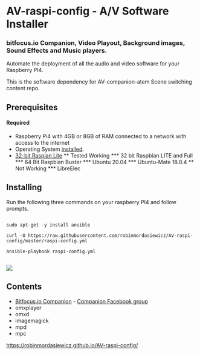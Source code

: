AV-raspi-config - A/V Software Installer
=========================================

### bitfocus.io Companion, Video Playout, Background images, Sound Effects and Music players.

Automate the deployment of all the audio and video software for your Raspberry PI4.

This is the software dependency for AV-companion-atem Scene switching content repo.

## Prerequisites

#### Required

* Raspberry Pi4 with 4GB or 8GB of RAM connected to a network with access to the internet
* Operating System [installed](https://www.raspberrypi.org/documentation/installation/installing-images/README.md).
* [32-bit Raspian Lite](https://downloads.raspberrypi.org/raspios_lite_armhf_latest)
** Tested Working
*** 32 bit Raspbian LITE and Full
*** 64 Bit Raspbian Buster
*** Ubuntu 20.04
*** Ubuntu-Mate 18.0.4
** Not Working
*** LibreElec

## Installing

Run the following three commands on your raspberry PI4 and follow prompts.
 
```console

sudo apt-get -y install ansible

curl -O https://raw.githubusercontent.com/robinmordasiewicz/AV-raspi-config/master/raspi-config.yml

ansible-playbook raspi-config.yml


```

![](https://github.com/robinmordasiewicz/terminalizer/raw/master/AV-raspi-config.gif)

## Contents

* [Bitfocus.io Companion](https://bitfocus.io/) - [Companion Facebook group](https://www.facebook.com/groups/2047850215433318/)
* omxplayer
* omxd
* imagemagick
* mpd
* mpc


https://robinmordasiewicz.github.io/AV-raspi-config/

<script src="https://utteranc.es/client.js" repo="robinmordasiewicz/AV-raspi-config" issue-term="pathname" theme="github-light" crossorigin="anonymous" async></script>
